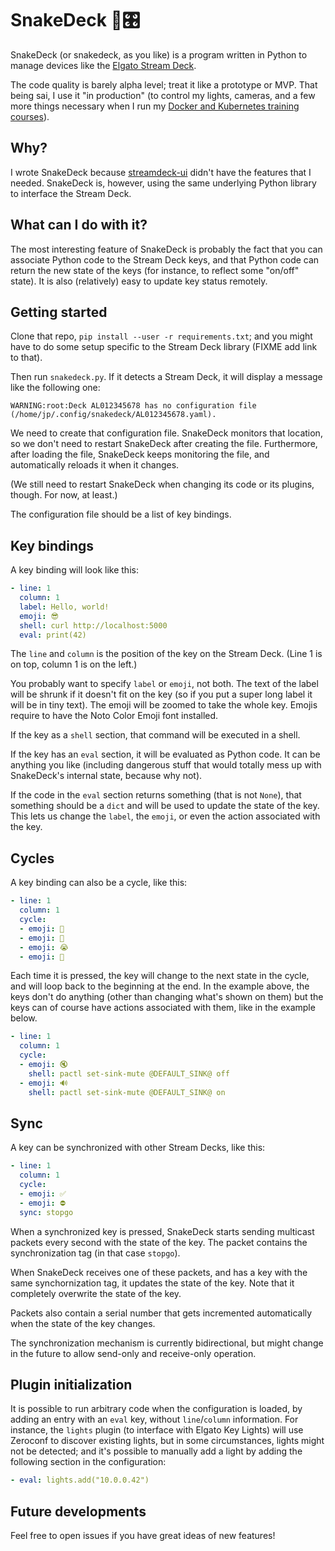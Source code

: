 # SnakeDeck 🐍🎛️

SnakeDeck (or snakedeck, as you like) is a program written in Python
to manage devices like the [Elgato Stream Deck].

The code quality is barely alpha level; treat it like a prototype or
MVP. That being sai, I use it "in production" (to control my
lights, cameras, and a few more things necessary when I run my
[Docker and Kubernetes training courses]).


## Why?

I wrote SnakeDeck because [streamdeck-ui] didn't have the features
that I needed. SnakeDeck is, however, using the same underlying Python
library to interface the Stream Deck.


## What can I do with it?

The most interesting feature of SnakeDeck is probably the fact that
you can associate Python code to the Stream Deck keys, and that
Python code can return the new state of the keys (for instance,
to reflect some "on/off" state). It is also (relatively) easy to
update key status remotely.


## Getting started

Clone that repo, `pip install --user -r requirements.txt`; and you
might have to do some setup specific to the Stream Deck library
(FIXME add link to that).

Then run `snakedeck.py`. If it detects a Stream Deck, it will
display a message like the following one:

```
WARNING:root:Deck AL012345678 has no configuration file (/home/jp/.config/snakedeck/AL012345678.yaml).
```

We need to create that configuration file. SnakeDeck monitors that
location, so we don't need to restart SnakeDeck after creating the file.
Furthermore, after loading the file, SnakeDeck keeps monitoring the
file, and automatically reloads it when it changes.

(We still need to restart SnakeDeck when changing its code or its
plugins, though. For now, at least.)

The configuration file should be a list of key bindings.


## Key bindings

A key binding will look like this:

```yaml
- line: 1
  column: 1
  label: Hello, world!
  emoji: 😎
  shell: curl http://localhost:5000
  eval: print(42)
```

The `line` and `column` is the position of the key on the Stream Deck.
(Line 1 is on top, column 1 is on the left.)

You probably want to specify `label` or `emoji`, not both. The text of the label
will be shrunk if it doesn't fit on the key (so if you put a super long label it
will be in tiny text). The emoji will be zoomed to take the whole key. Emojis
require to have the Noto Color Emoji font installed.

If the key as a `shell` section, that command will be executed in a shell.

If the key has an `eval` section, it will be evaluated as Python code. It
can be anything you like (including dangerous stuff that would totally mess up
with SnakeDeck's internal state, because why not).

If the code in the `eval` section returns something (that is not `None`), that
something should be a `dict` and will be used to update the state of the key.
This lets us change the `label`, the `emoji`, or even the action associated with
the key.


## Cycles

A key binding can also be a cycle, like this:

```yaml
- line: 1
  column: 1
  cycle:
  - emoji: 🙂
  - emoji: 🤣
  - emoji: 😭
  - emoji: 🤬
```

Each time it is pressed, the key will change to the next state in the cycle,
and will loop back to the beginning at the end. In the example above, the keys
don't do anything (other than changing what's shown on them) but the keys can
of course have actions associated with them, like in the example below.

```yaml
- line: 1
  column: 1
  cycle:
  - emoji: 🔇
    shell: pactl set-sink-mute @DEFAULT_SINK@ off
  - emoji: 🔊
    shell: pactl set-sink-mute @DEFAULT_SINK@ on
```


## Sync

A key can be synchronized with other Stream Decks, like this:

```yaml
- line: 1
  column: 1
  cycle:
  - emoji: ✅
  - emoji: ⛔️
  sync: stopgo
```

When a synchronized key is pressed, SnakeDeck starts sending multicast
packets every second with the state of the key. The packet contains the
synchronization tag (in that case `stopgo`).

When SnakeDeck receives one of these packets, and has a key with the same
synchornization tag, it updates the state of the key. Note that it completely
overwrite the state of the key.

Packets also contain a serial number that gets incremented automatically
when the state of the key changes.

The synchronization mechanism is currently bidirectional, but might change
in the future to allow send-only and receive-only operation.


## Plugin initialization

It is possible to run arbitrary code when the configuration is loaded,
by adding an entry with an `eval` key, without `line`/`column` information.
For instance, the `lights` plugin (to interface with Elgato Key Lights)
will use Zeroconf to discover existing lights, but in some circumstances,
lights might not be detected; and it's possible to manually add a light
by adding the following section in the configuration:

```yaml
- eval: lights.add("10.0.0.42")
```


## Future developments

Feel free to open issues if you have great ideas of new features!


[Elgato Stream Deck]: https://www.elgato.com/en/stream-deck
[Docker and Kubernetes training courses]: https://container.training/
[streamdeck-ui]: https://timothycrosley.github.io/streamdeck-ui/
